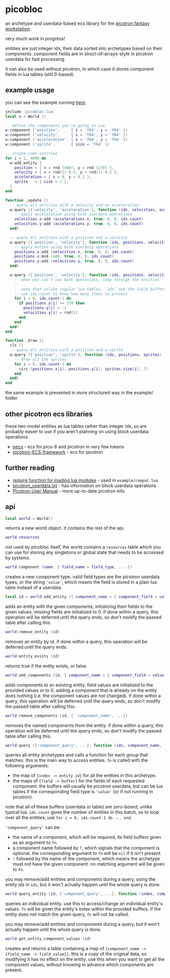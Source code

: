 # picobloc

an archetype and userdata-based ecs library for the
[picotron fantasy workstation](https://www.lexaloffle.com/picotron.php).

very much work in progress!

entities are just integer ids, their data sorted into archetypes based on their components.
component fields are in struct-of-arrays-style in picotron userdata for fast processing.

it can also be used without picotron, in which case it stores component fields in lua tables (still 0-based).

## example usage

you can see the example running [here](https://www.lexaloffle.com/bbs/?tid=141824).

```lua
include 'picobloc.lua'
local w = World ()

-- define the components you're going to use
w:component ('position',     { x = 'f64', y = 'f64' })
w:component ('velocity',     { x = 'f64', y = 'f64' })
w:component ('acceleration', { x = 'f64', y = 'f64' })
w:component ('sprite',       { size = 'f64' })

-- create some entities
for i = 1, 4000 do
  w:add_entity {
    position = { x = rnd (480), y = rnd (270) },
    velocity = { x = rnd(1)-0.5, y = rnd(1)-0.5 },
    acceleration = { x = 0, y = 0.1 },
    sprite   = { size = 1 },
  }
end

function _update ()
  -- query all entities with a velocity and an acceleration
  w:query ({'velocity', 'acceleration'}, function (ids, velocities, accelerations)
    -- apply acceleration using bulk userdata operations
    velocities.x:add (accelerations.x, true, 0, 0, ids.count)
    velocities.y:add (accelerations.y, true, 0, 0, ids.count)
  end)

  -- query all entities with a position and a velocity
  w:query ({'position', 'velocity'}, function (ids, positions, velocities)
    -- apply motion using bulk userdata operations
    positions.x:add (velocities.x, true, 0, 0, ids.count)
    positions.x:mod (480, true, 0, 0, ids.count)
    positions.y:add (velocities.y, true, 0, 0, ids.count)
  end)

  w:query ({'position', 'velocity'}, function (ids, positions, velocities)
    -- when you can't use bulk operations, loop through the entities.
    --
    -- note that unlike regular lua tables, `ids` and the field buffers use zero-based indices.
    -- use ids.count to know how many items to process
    for i = 0, ids.count-1 do
      if positions.y[i] >= 270 then
        positions.y[i] = -1
        velocities.y[i] = rnd(1)
      end
    end
  end)
end

function _draw ()
  cls ()
  -- query all entities with a position and a sprite
  w:query ({'position', 'sprite'}, function (ids, positions, sprites)
    -- draw all the sprites
    for i = 0, ids.count-1 do
      circ (positions.x[i], positions.y[i], sprites.size[i], 7)
    end
  end)
end
```

the same example is presented in more structured way in the example/ folder

## other picotron ecs libraries

these two model entities as lua tables rather than integer ids, so are probably easier to use
if you aren't planning on using block userdata operations:

- [pecs](https://github.com/jesstelford/pecs/) - ecs for pico-8 and picotron in very few tokens
- [picotron-ECS-framework](https://github.com/abledbody/picotron-ECS-framework/) - ecs for picotron

## further reading

- [require function for loading lua modules](https://www.lexaloffle.com/bbs/?tid=140784) - used in `example/compat.lua`
- [picotron_userdata.txt](https://www.lexaloffle.com/dl/docs/picotron_userdata.html) - has information on block userdata operations
- [Picotron User Manual](https://www.lexaloffle.com/dl/docs/picotron_manual.html) - more up-to-date picotron info

## api

```lua
local world = World()
```

returns a new world object. it contains the rest of the api.

```lua
world.resources
```

not used by picobloc itself, the world contains a `resources` table which
you can use for storing any singletons or global state that needs to be
accessed by systems.

```lua
world:component (name, { field_name = field_type, ... })
```

creates a new component type. valid field types are the picotron userdata
types, or the string `'value'`, which means the field is stored in a plain
lua table instead of a userdata.

```lua
local id = world:add_entity ({ component_name = { component_field = value, ... }, ... })
```

adds an entity with the given components, initializing their fields to the
given values. missing fields are initialized to 0. if done within a query,
this operation will be deferred until the query ends, so don't modify the
passed table after calling this.

```lua
world:remove_entity (id)
```

removes an entity by id. if done within a query, this operation will be
deferred until the query ends.

```lua
world:entity_exists (id)
```

returns true if the entity exists, or false.

```lua
world:add_components (id, { component_name = { component_field = value, ...}, ...})
```

adds components to an existing entity. field values are initialized to the
provided values or to 0. adding a component that is already on the entity 
does nothing (i.e. the component values are not changed). if done within a
query, this operation will be deferred until the query ends, so don't
modify the passed table after calling this.

```lua
world:remove_components (id, { 'component_name', ...})
```

removes the named components from the entity. if done within a query, this
operation will be deferred until the query ends, so don't modify the passed
table after calling this.

```lua
world:query ({'component_query', ...}, function (ids, component_name, ...) ... end)
```

queries all entity archetypes and calls a function for each group that
matches. this is the main way to access entities. `fn` is called with the
following arguments:

- the map of `{index -> entity id}` for all the entities in this archetype.
- the maps of `{field -> buffer}` for the fields of each requested component.
  the buffers will usually be picotron userdata, but can be lua tables
  if the corresponding field type is `'value'` (or if not running in picotron).

note that all of these buffers (userdata or table) are *zero-based*, unlike
typical lua. `ids.count` gives the number of entities in this batch, so to
loop over all the entities, use `for i = 0, ids.count-1 do ... end`.

`'component_query'` can be:

- the name of a component, which will be required, its field buffers given
  as an argument to `fn`.
- a component name followed by `?`, which signals that the component is
  optional. the corresponding argument to `fn` will be `nil` if it isn't present.
- `!` followed by the name of the component, which means the archetype must
  not have the given component. no matching argument will be given to `fn`.

you may remove/add entities and components during a query, using the entity
ids in `ids`, but it won't actually happen until the whole query is done.

```lua
world:query_entity (id, {'component_query', ...}, function (index, component_name, ...) ... end)
```

queries an individual entity. use this to access/change an individual
entity's values. `fn` will be given the entity's index within the provided
buffers. if the entity does not match the given query, `fn` will not be called.

you may remove/add entities and components during a query, but it won't
actually happen until the whole query is done.

```lua
world:get_entity_component_values (id)
```
creates and returns a table containing a map of
`{component_name -> {field_name -> field_value}}`.
this is a copy of the original data, so modifying it has no effect on the
entity. use this when you want to get all the component values, without
knowing in advance which components are present.
